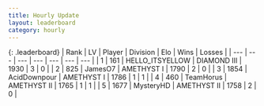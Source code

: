```yaml
---
title: Hourly Update
layout: leaderboard
category: hourly
---
```


{: .leaderboard}
| Rank | LV | Player | Division | Elo | Wins | Losses |
| --- | --- | --- | --- | --- | --- | --- |
| <span data-change="1">1</span> | 161 | <span title="ID: 528147">HELLO_ITSYELLOW</span> | DIAMOND III | <span data-change="-332">1930</span> | <span data-change="-80">3</span> | <span data-change="-25">0</span> |
| <span data-change="30">2</span> | 825 | <span title="ID: 521406">JamesO7</span> | AMETHYST I | <span data-change="-259">1790</span> | <span data-change="-166">2</span> | <span data-change="-117">0</span> |
| <span data-change="22">3</span> | 1854 | <span title="ID: 304661">AcidDownpour</span> | AMETHYST I | <span data-change="-283">1786</span> | <span data-change="-356">1</span> | <span data-change="-301">1</span> |
| <span data-change="31">4</span> | 460 | <span title="ID: 426820">TeamHorus</span> | AMETHYST II | <span data-change="-281">1765</span> | <span data-change="-57">1</span> | <span data-change="-29">1</span> |
| <span data-change="58">5</span> | 1677 | <span title="ID: 201876">MysteryHD</span> | AMETHYST II | <span data-change="-250">1758</span> | <span data-change="-26">2</span> | <span data-change="-9">0</span> |